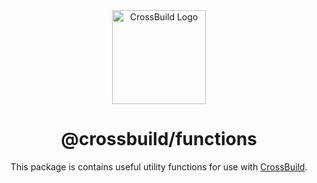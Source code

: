 <div align="center">
<img width="150" height="150" src="https://cdn.buape.com/crossbuild.png" alt="CrossBuild Logo" />

<h1 align="center"><b>@crossbuild/functions</b></h1>

This package is contains useful utility functions for use with [CrossBuild](https://npmjs.com/package/crossbuild).

</div>
